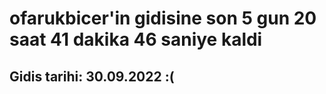 # ofarukbicer'in gidisine son 5 gun 20 saat 41 dakika 46 saniye kaldi

## Gidis tarihi: 30.09.2022 :(